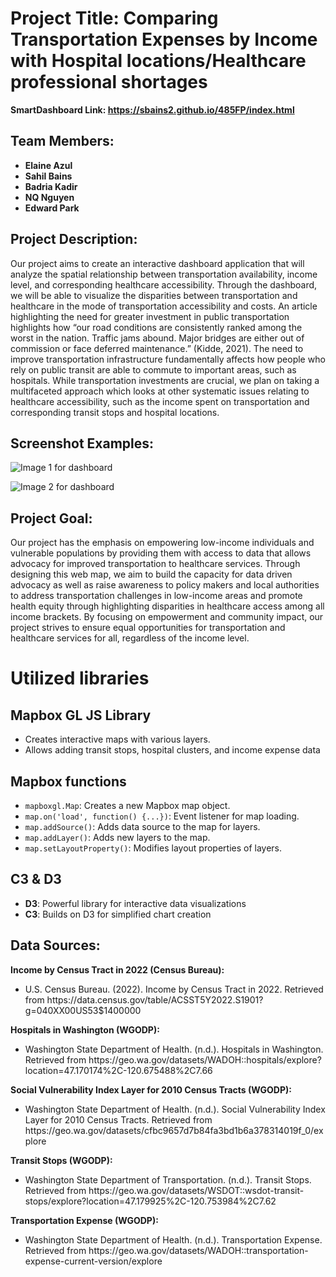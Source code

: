 # Project Title: Comparing Transportation Expenses by Income with Hospital locations/Healthcare professional shortages

**SmartDashboard Link: https://sbains2.github.io/485FP/index.html**

## Team Members:

<ul>
  <li><b>Elaine Azul</b></li>
  <li><b>Sahil Bains</b></li>
  <li><b>Badria Kadir</b></li>
  <li><b>NQ Nguyen</b></li>
  <li><b>Edward Park</b></li>
</ul>

## Project Description:

Our project aims to create an interactive dashboard application that will analyze the spatial relationship between transportation availability, income level, and corresponding healthcare accessibility. Through the dashboard, we will be able to visualize the disparities between transportation and healthcare in the mode of transportation accessibility and costs. An article highlighting the need for greater investment in public transportation highlights how “our road conditions are consistently ranked among the worst in the nation. Traffic jams abound. Major bridges are either out of commission or face deferred maintenance.” (Kidde, 2021). The need to improve transportation infrastructure fundamentally affects how people who rely on public transit are able to commute to important areas, such as hospitals. While transportation investments are crucial, we plan on taking a multifaceted approach which looks at other systematic issues relating to healthcare accessibility, such as the income spent on transportation and corresponding transit stops and hospital locations.

## Screenshot Examples:

![Image 1 for dashboard](/img/Map_1.png)

![Image 2 for dashboard](/img/Map_2.png)

## Project Goal:

Our project has the emphasis on empowering low-income individuals and vulnerable populations by providing them with access to data that allows advocacy for improved transportation to healthcare services. Through designing this web map, we aim to build the capacity for data driven advocacy as well as raise awareness to policy makers and local authorities to address transportation challenges in low-income areas and promote health equity through highlighting disparities in healthcare access among all income brackets. By focusing on empowerment and community impact, our project strives to ensure equal opportunities for transportation and healthcare services for all, regardless of the income level.

# Utilized libraries

## Mapbox GL JS Library
- Creates interactive maps with various layers.
- Allows adding transit stops, hospital clusters, and income expense data

## Mapbox functions
- `mapboxgl.Map`: Creates a new Mapbox map object.
- `map.on('load', function() {...})`: Event listener for map loading.
- `map.addSource()`: Adds data source to the map for layers.
- `map.addLayer()`: Adds new layers to the map.
- `map.setLayoutProperty()`: Modifies layout properties of layers.

## C3 & D3
- **D3**: Powerful library for interactive data visualizations
- **C3**: Builds on D3 for simplified chart creation 


## Data Sources:

**Income by Census Tract in 2022 (Census Bureau):**
<ul>
 <li>U.S. Census Bureau. (2022). Income by Census Tract in 2022. Retrieved from https://data.census.gov/table/ACSST5Y2022.S1901?g=040XX00US53$1400000</li>
</ul>

**Hospitals in Washington (WGODP):**
<ul>
 <li>Washington State Department of Health. (n.d.). Hospitals in Washington. Retrieved from https://geo.wa.gov/datasets/WADOH::hospitals/explore?location=47.170174%2C-120.675488%2C7.66</li>
</ul>

**Social Vulnerability Index Layer for 2010 Census Tracts (WGODP):**
<ul>
 <li>Washington State Department of Health. (n.d.). Social Vulnerability Index Layer for 2010 Census Tracts. Retrieved from https://geo.wa.gov/datasets/cfbc9657d7b84fa3bd1b6a378314019f_0/explore</li>
</ul>

**Transit Stops (WGODP):**
<ul>
 <li>Washington State Department of Transportation. (n.d.). Transit Stops. Retrieved from https://geo.wa.gov/datasets/WSDOT::wsdot-transit-stops/explore?location=47.179925%2C-120.753984%2C7.62</li>
</ul>

**Transportation Expense (WGODP):**
<ul>
 <li>Washington State Department of Health. (n.d.). Transportation Expense. Retrieved from https://geo.wa.gov/datasets/WADOH::transportation-expense-current-version/explore</li>
</ul>
